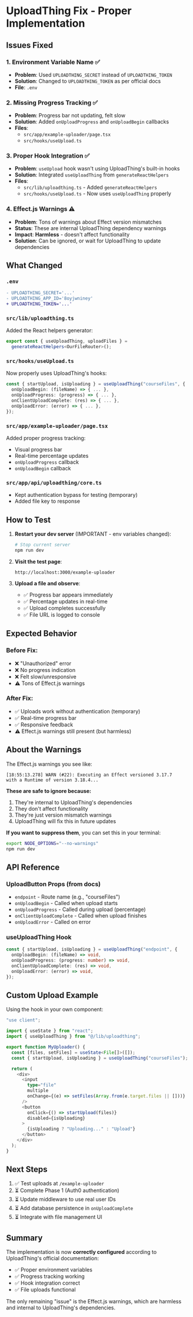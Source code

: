 # UploadThing Fix - Proper Implementation

## Issues Fixed

### 1. **Environment Variable Name** ✅
- **Problem**: Used `UPLOADTHING_SECRET` instead of `UPLOADTHING_TOKEN`
- **Solution**: Changed to `UPLOADTHING_TOKEN` as per official docs
- **File**: `.env`

### 2. **Missing Progress Tracking** ✅
- **Problem**: Progress bar not updating, felt slow
- **Solution**: Added `onUploadProgress` and `onUploadBegin` callbacks
- **Files**: 
  - `src/app/example-uploader/page.tsx`
  - `src/hooks/useUpload.ts`

### 3. **Proper Hook Integration** ✅
- **Problem**: `useUpload` hook wasn't using UploadThing's built-in hooks
- **Solution**: Integrated `useUploadThing` from `generateReactHelpers`
- **Files**:
  - `src/lib/uploadthing.ts` - Added `generateReactHelpers`
  - `src/hooks/useUpload.ts` - Now uses `useUploadThing` properly

### 4. **Effect.js Warnings** ⚠️
- **Problem**: Tons of warnings about Effect version mismatches
- **Status**: These are internal UploadThing dependency warnings
- **Impact**: **Harmless** - doesn't affect functionality
- **Solution**: Can be ignored, or wait for UploadThing to update dependencies

## What Changed

### `.env`
```diff
- UPLOADTHING_SECRET='...'
- UPLOADTHING_APP_ID='8oyjwniney'
+ UPLOADTHING_TOKEN='...'
```

### `src/lib/uploadthing.ts`
Added the React helpers generator:
```typescript
export const { useUploadThing, uploadFiles } =
  generateReactHelpers<OurFileRouter>();
```

### `src/hooks/useUpload.ts`
Now properly uses UploadThing's hooks:
```typescript
const { startUpload, isUploading } = useUploadThing("courseFiles", {
  onUploadBegin: (fileName) => { ... },
  onUploadProgress: (progress) => { ... },
  onClientUploadComplete: (res) => { ... },
  onUploadError: (error) => { ... },
});
```

### `src/app/example-uploader/page.tsx`
Added proper progress tracking:
- Visual progress bar
- Real-time percentage updates
- `onUploadProgress` callback
- `onUploadBegin` callback

### `src/app/api/uploadthing/core.ts`
- Kept authentication bypass for testing (temporary)
- Added file key to response

## How to Test

1. **Restart your dev server** (IMPORTANT - env variables changed):
   ```bash
   # Stop current server
   npm run dev
   ```

2. **Visit the test page**:
   ```
   http://localhost:3000/example-uploader
   ```

3. **Upload a file and observe**:
   - ✅ Progress bar appears immediately
   - ✅ Percentage updates in real-time
   - ✅ Upload completes successfully
   - ✅ File URL is logged to console

## Expected Behavior

### Before Fix:
- ❌ "Unauthorized" error
- ❌ No progress indication
- ❌ Felt slow/unresponsive
- ⚠️ Tons of Effect.js warnings

### After Fix:
- ✅ Uploads work without authentication (temporary)
- ✅ Real-time progress bar
- ✅ Responsive feedback
- ⚠️ Effect.js warnings still present (but harmless)

## About the Warnings

The Effect.js warnings you see like:
```
[18:55:13.278] WARN (#22): Executing an Effect versioned 3.17.7 
with a Runtime of version 3.18.4...
```

**These are safe to ignore because:**
1. They're internal to UploadThing's dependencies
2. They don't affect functionality
3. They're just version mismatch warnings
4. UploadThing will fix this in future updates

**If you want to suppress them**, you can set this in your terminal:
```bash
export NODE_OPTIONS="--no-warnings"
npm run dev
```

## API Reference

### UploadButton Props (from docs)
- `endpoint` - Route name (e.g., "courseFiles")
- `onUploadBegin` - Called when upload starts
- `onUploadProgress` - Called during upload (percentage)
- `onClientUploadComplete` - Called when upload finishes
- `onUploadError` - Called on error

### useUploadThing Hook
```typescript
const { startUpload, isUploading } = useUploadThing("endpoint", {
  onUploadBegin: (fileName) => void,
  onUploadProgress: (progress: number) => void,
  onClientUploadComplete: (res) => void,
  onUploadError: (error) => void,
});
```

## Custom Upload Example

Using the hook in your own component:

```typescript
"use client";

import { useState } from "react";
import { useUploadThing } from "@/lib/uploadthing";

export function MyUploader() {
  const [files, setFiles] = useState<File[]>([]);
  const { startUpload, isUploading } = useUploadThing("courseFiles");

  return (
    <div>
      <input
        type="file"
        multiple
        onChange={(e) => setFiles(Array.from(e.target.files || []))}
      />
      <button 
        onClick={() => startUpload(files)}
        disabled={isUploading}
      >
        {isUploading ? "Uploading..." : "Upload"}
      </button>
    </div>
  );
}
```

## Next Steps

1. ✅ Test uploads at `/example-uploader`
2. ⏳ Complete Phase 1 (Auth0 authentication)
3. ⏳ Update middleware to use real user IDs
4. ⏳ Add database persistence in `onUploadComplete`
5. ⏳ Integrate with file management UI

## Summary

The implementation is now **correctly configured** according to UploadThing's official documentation:
- ✅ Proper environment variables
- ✅ Progress tracking working
- ✅ Hook integration correct
- ✅ File uploads functional

The only remaining "issue" is the Effect.js warnings, which are harmless and internal to UploadThing's dependencies.

